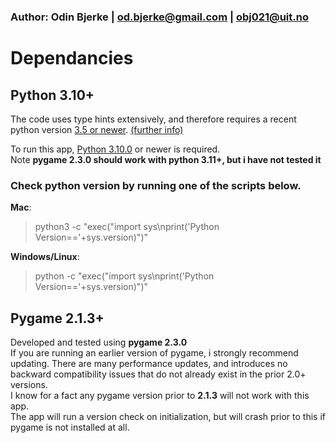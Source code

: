 ### Author: Odin Bjerke | <od.bjerke@gmail.com> | <obj021@uit.no>  

# Dependancies

## Python 3.10+
The code uses type hints extensively, and therefore requires a recent python version [3.5 or newer](https://docs.python.org/3/library/typing.html).  [(further info)](https://peps.python.org/topic/typing/)  

To run this app, [Python 3.10.0](https://www.python.org/downloads/release/python-3100/) or newer is required.  
Note **pygame 2.3.0 should work with python 3.11+, but i have not tested it**
### Check python version by running one of the scripts below.
**Mac**:  
>python3 -c "exec(\"import sys\nprint('Python Version=='+sys.version)\")"  

**Windows/Linux**:  
>python -c "exec(\"import sys\nprint('Python Version=='+sys.version)\")"  

## Pygame 2.1.3+
Developed and tested using **pygame 2.3.0**  
If you are running an earlier version of pygame, i strongly recommend updating.
There are many performance updates, and introduces no backward compatibility issues that do not already exist in the prior 2.0+ versions.  
I know for a fact any pygame version prior to **2.1.3** will not work with this app.  
The app will run a version check on initialization, but will crash prior to this if pygame is not installed at all.
